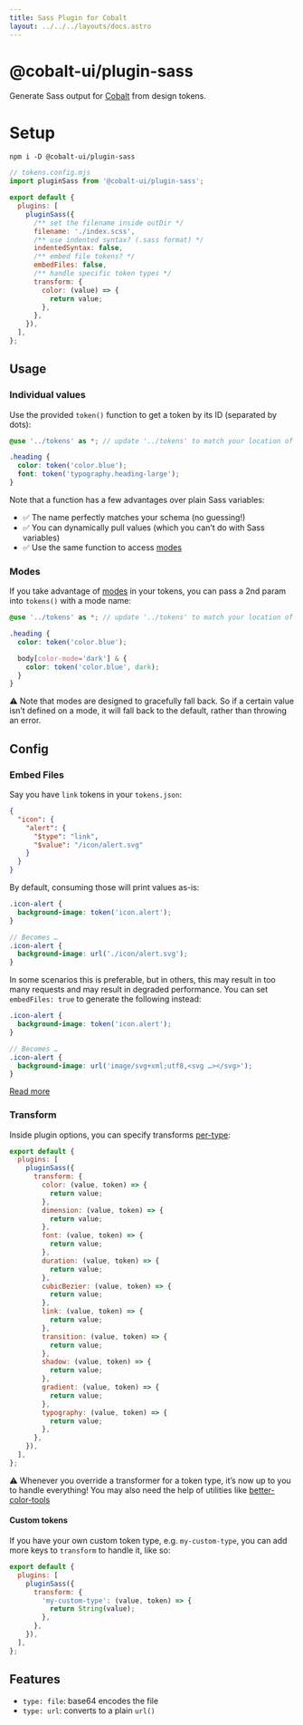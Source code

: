 ```yaml
---
title: Sass Plugin for Cobalt
layout: ../../../layouts/docs.astro
---
```


# @cobalt-ui/plugin-sass

Generate Sass output for [Cobalt](https://cobalt-ui.pages.dev) from design tokens.

# Setup

```
npm i -D @cobalt-ui/plugin-sass
```

```js
// tokens.config.mjs
import pluginSass from '@cobalt-ui/plugin-sass';

export default {
  plugins: [
    pluginSass({
      /** set the filename inside outDir */
      filename: './index.scss',
      /** use indented syntax? (.sass format) */
      indentedSyntax: false,
      /** embed file tokens? */
      embedFiles: false,
      /** handle specific token types */
      transform: {
        color: (value) => {
          return value;
        },
      },
    }),
  ],
};
```

## Usage

### Individual values

Use the provided `token()` function to get a token by its ID (separated by dots):

```scss
@use '../tokens' as *; // update '../tokens' to match your location of tokens/index.scss

.heading {
  color: token('color.blue');
  font: token('typography.heading-large');
}
```

Note that a function has a few advantages over plain Sass variables:

- ✅ The name perfectly matches your schema (no guessing!)
- ✅ You can dynamically pull values (which you can’t do with Sass variables)
- ✅ Use the same function to access [modes](#modes)

### Modes

If you take advantage of [modes](https://cobalt-ui.pages.dev/docs/guides/modes) in your tokens, you can pass a 2nd param into `tokens()` with a mode name:

```scss
@use '../tokens' as *; // update '../tokens' to match your location of tokens/index.scss

.heading {
  color: token('color.blue');

  body[color-mode='dark'] & {
    color: token('color.blue', dark);
  }
}
```

⚠️ Note that modes are designed to gracefully fall back. So if a certain value isn’t defined on a mode, it will fall back to the default, rather than throwing an error.

## Config

### Embed Files

Say you have `link` tokens in your `tokens.json`:

```json
{
  "icon": {
    "alert": {
      "$type": "link",
      "$value": "/icon/alert.svg"
    }
  }
}
```

By default, consuming those will print values as-is:

```scss
.icon-alert {
  background-image: token('icon.alert');
}

// Becomes …
.icon-alert {
  background-image: url('./icon/alert.svg');
}
```

In some scenarios this is preferable, but in others, this may result in too many requests and may result in degraded performance. You can set `embedFiles: true` to generate the following instead:

```scss
.icon-alert {
  background-image: token('icon.alert');
}

// Becomes …
.icon-alert {
  background-image: url('image/svg+xml;utf8,<svg …></svg>');
}
```

[Read more](https://css-tricks.com/data-uris/)

### Transform

Inside plugin options, you can specify transforms [per-type](https://cobalt-ui.pages.dev/reference/schema):

```js
export default {
  plugins: [
    pluginSass({
      transform: {
        color: (value, token) => {
          return value;
        },
        dimension: (value, token) => {
          return value;
        },
        font: (value, token) => {
          return value;
        },
        duration: (value, token) => {
          return value;
        },
        cubicBezier: (value, token) => {
          return value;
        },
        link: (value, token) => {
          return value;
        },
        transition: (value, token) => {
          return value;
        },
        shadow: (value, token) => {
          return value;
        },
        gradient: (value, token) => {
          return value;
        },
        typography: (value, token) => {
          return value;
        },
      },
    }),
  ],
};
```

⚠️ Whenever you override a transformer for a token type, it’s now up to you to handle everything! You may also need the help of utilities like [better-color-tools](https://github.com/drwpow/better-color-tools)

#### Custom tokens

If you have your own custom token type, e.g. `my-custom-type`, you can add more keys to `transform` to handle it, like so:

```js
export default {
  plugins: [
    pluginSass({
      transform: {
        'my-custom-type': (value, token) => {
          return String(value);
        },
      },
    }),
  ],
};
```

## Features

- `type: file`: base64 encodes the file
- `type: url`: converts to a plain `url()`
